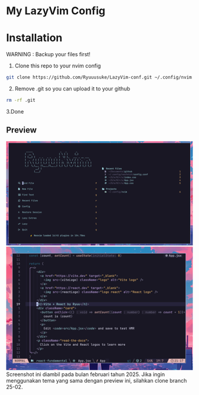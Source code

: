 # My LazyVim Config

# Installation
WARNING : Backup your files first!

1. Clone this repo to your nvim config
```bash
git clone https://github.com/Ryuuusuke/LazyVim-conf.git ~/.config/nvim
```
2. Remove .git so you can upload it to your github
```bash
rm -rf .git
```
3.Done

## Preview 
![Preview](preview/2025-02-20-095949_hyprshot.png)
![Preview](preview/2025-02-19-211741_hyprshot.png)
Screenshot ini diambil pada bulan februari tahun 2025. Jika ingin menggunakan tema yang sama dengan preview ini, silahkan clone branch 25-02.
